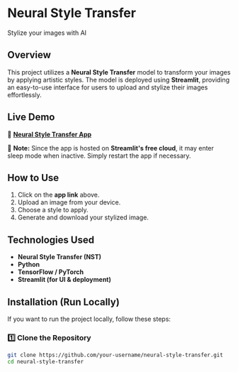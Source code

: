 # Neural Style Transfer  
Stylize your images with AI  

## Overview  
This project utilizes a **Neural Style Transfer** model to transform your images by applying artistic styles. The model is deployed using **Streamlit**, providing an easy-to-use interface for users to upload and stylize their images effortlessly.  

## Live Demo  
🔗 **[Neural Style Transfer App](https://neural-style-transfer-bcxencwluibwkzbak82gtj.streamlit.app/)**  

📌 **Note:** Since the app is hosted on **Streamlit's free cloud**, it may enter sleep mode when inactive. Simply restart the app if necessary.  

## How to Use  
1. Click on the **app link** above.  
2. Upload an image from your device.  
3. Choose a style to apply.  
4. Generate and download your stylized image.  

## Technologies Used  
- **Neural Style Transfer (NST)**  
- **Python**  
- **TensorFlow / PyTorch**  
- **Streamlit (for UI & deployment)**  

## Installation (Run Locally)  
If you want to run the project locally, follow these steps:  

### 1️⃣ Clone the Repository  
```bash
git clone https://github.com/your-username/neural-style-transfer.git
cd neural-style-transfer

